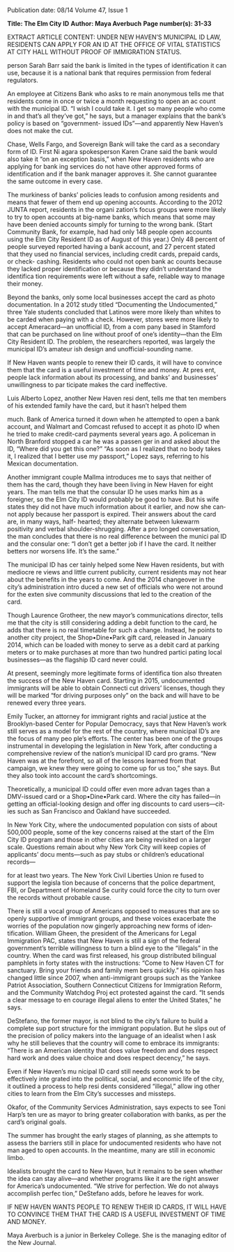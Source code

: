 Publication date: 08/14
Volume 47, Issue 1

**Title: The Elm City ID**
**Author: Maya Averbuch**
**Page number(s): 31-33**

EXTRACT ARTICLE CONTENT:
UNDER NEW HAVEN’S MUNICIPAL ID LAW, RESIDENTS CAN APPLY FOR AN ID AT THE OF­FICE OF VITAL STATISTICS AT CITY HALL WITHOUT PROOF OF IMMIGRATION STATUS.

person Sarah Barr said the bank is limited in 
the types of identification it can use, because it 
is a national bank that requires permission from 
federal regulators. 

An employee at Citizens Bank who asks to re­
main anonymous tells me that residents come in 
once or twice a month requesting to open an ac­
count with the municipal ID. “I wish I could take 
it. I get so many people who come in and that’s 
all they’ve got,” he says, but a manager explains 
that the bank’s policy is based on “government-
issued IDs”—and apparently New Haven’s does 
not make the cut.

Chase, Wells Fargo, and Sovereign Bank will 
take the card as a secondary form of ID. First Ni­
agara spokesperson Karen Crane said the bank 
would also take it “on an exception basis,” when 
New Haven residents who are applying for bank­
ing services do not have other approved forms of 
identification and if the bank manager approves 
it. She cannot guarantee the same outcome in 
every case. 

The murkiness of banks’ policies leads to 
confusion among residents and means that fewer 
of them end up opening accounts. According to 
the 2012 JUNTA report, residents in the organi­
zation’s focus groups were more likely to try to 
open accounts at big-name banks, which means 
that some may have been denied accounts simply 
for turning to the wrong bank. (Start Community 
Bank, for example, had had only 148 people open 
accounts using the Elm City Resident ID as of 
August of this year.) Only 48 percent of people 
surveyed reported having a bank account, and 27 
percent stated that they used no financial services, 
including credit cards, prepaid cards, or check-
cashing. Residents who could not open bank ac­
counts because they lacked proper identification 
or because they didn’t understand the identifica­
tion requirements were left without a safe, reliable 
way to manage their money. 

Beyond the banks, only some local businesses 
accept the card as photo documentation. In a 2012 
study titled “Documenting the Undocumented,” 
three Yale students concluded that Latinos were 
more likely than whites to be carded when paying 
with a check. However, stores were more likely to 
accept Ameracard—an unofficial ID, from a com­
pany based in Stamford that can be purchased on­
line without proof of one’s identity—than the Elm 
City Resident ID. The problem, the researchers 
reported, was largely the municipal ID’s amateur­
ish design and unofficial-sounding name. 

If New Haven wants people to renew their ID 
cards, it will have to convince them that the card 
is a useful investment of time and money. At pres­
ent, people lack information about its processing, 
and banks’ and businesses’ unwillingness to par­
ticipate makes the card ineffective. 

Luis Alberto Lopez, another New Haven resi­
dent, tells me that ten members of his extended 
family have the card, but it hasn’t helped them


much. Bank of America turned 
it down when he attempted 
to open a bank account, and 
Walmart and Comcast refused 
to accept it as photo ID when 
he tried to make credit-card 
payments several years ago. A 
policeman in North Branford 
stopped a car he was a passen­
ger in and asked about the ID, 
“Where did you get this one?” 
“As soon as I realized that no­
body takes it, I realized that I 
better use my passport,” Lopez 
says, referring to his Mexican 
documentation.

Another immigrant couple 
Mallma introduces me to says 
that neither of them has the 
card, though they have been 
living in New Haven for eight 
years. The man tells me that the 
consular ID he uses marks him 
as a foreigner, so the Elm City 
ID would probably be good to 
have. But his wife states they 
did not have much information 
about it earlier, and now she can­
not apply because her passport 
is expired. Their answers about 
the card are, in many ways, half-
hearted; they alternate between 
lukewarm positivity and verbal 
shoulder-shrugging. After a pro­
longed conversation, the man 
concludes that there is no real 
difference between the munici­
pal ID and the consular one: “I 
don’t get a better job if I have 
the card. It neither betters nor 
worsens life. It’s the same.” 

The municipal ID has cer­
tainly helped some New Haven 
residents, but with mediocre re­
views and little current publicity, 
current residents may not hear 
about the benefits in the years to 
come. And the 2014 changeover 
in the city’s administration intro­
duced a new set of officials who 
were not around for the exten­
sive community discussions that 
led to the creation of the card. 

Though Laurence Grotheer, the 
new mayor’s communications 
director, tells me that the city is 
still considering adding a debit 
function to the card, he adds 
that there is no real timetable 
for such a change. Instead, he 
points to another city project, 
the Shop•Dine•Park gift card, 
released in January 2014, which 
can be loaded with money to 
serve as a debit card at parking 
meters or to make purchases at 
more than two hundred partici­
pating local businesses—as the 
flagship ID card never could.  

At present, seemingly more 
legitimate forms of identifica­
tion also threaten the success of 
the New Haven card. Starting in 
2015, undocumented immigrants 
will be able to obtain Connecti­
cut drivers’ licenses, though 
they will be marked “for driving 
purposes only” on the back and 
will have to be renewed every 
three years. 

Emily Tucker, an attorney 
for immigrant rights and racial 
justice at the Brooklyn-based 
Center for Popular Democracy, 
says that New Haven’s work still 
serves as a model for the rest of 
the country, where municipal 
ID’s are the focus of many peo­
ple’s efforts. The center has been 
one of the groups instrumental 
in developing the legislation in 
New York, after conducting a 
comprehensive review of the 
nation’s municipal ID card pro­
grams. “New Haven was at the 
forefront, so all of the lessons 
learned from that campaign, we 
knew they were going to come 
up for us too,” she says. But they 
also took into account the card’s 
shortcomings.

Theoretically, a municipal 
ID could offer even more advan­
tages than a DMV-issued card or 
a Shop•Dine•Park card. Where 
the city has failed—in getting an 
official-looking design and offer­
ing discounts to card users—cit­
ies such as San Francisco and 
Oakland have succeeded.

In New York City, where the 
undocumented population con­
sists of about 500,000 people, 
some of the key concerns raised 
at the start of the Elm City ID 
program and those in other 
cities are being revisited on a 
larger scale. Questions remain 
about why New York City will 
keep copies of applicants’ docu­
ments—such as pay stubs or 
children’s educational records—


for at least two years. The New 
York Civil Liberties Union re­
fused to support the legisla­
tion because of concerns that 
the police department, FBI, or 
Department of Homeland Se­
curity could force the city to 
turn over the records without 
probable cause. 

There is still a vocal group of 
Americans opposed to measures 
that are so openly supportive 
of immigrant groups, and these 
voices exacerbate the worries 
of the population now gingerly 
approaching new forms of iden­
tification. William Gheen, the 
president of the Americans for 
Legal Immigration PAC, states 
that New Haven is still a sign of 
the federal government’s terrible 
willingness to turn a blind eye 
to the “illegals” in the country. 
When the card was first released, 
his group distributed bilingual 
pamphlets in forty states with 
the instructions: “Come to New 
Haven CT for sanctuary. Bring 
your friends and family mem­
bers quickly.” His opinion has 
changed little since 2007, when 
anti-immigrant groups such as 
the Yankee Patriot Association, 
Southern Connecticut Citizens 
for Immigration Reform, and 
the Community Watchdog Proj­
ect protested against the card. 
“It sends a clear message to en­
courage illegal aliens to enter 
the United States,” he says.  

DeStefano, 
the 
former 
mayor, is not blind to the city’s 
failure to build a complete sup­
port structure for the immigrant 
population. But he slips out of 
the precision of policy makers 
into the language of an idealist 
when I ask why he still believes 
that the country will come to 
embrace its immigrants: “There 
is an American identity that 
does value freedom and does 
respect hard work and does 
value choice and does respect 
decency,” he says. 

Even if New Haven’s mu­
nicipal ID card still needs some 
work to be effectively inte­
grated into the political, social, 
and economic life of the city, it 
outlined a process to help resi­
dents considered “illegal,” allow­
ing other cities to learn from 
the Elm City’s successes and 
missteps.

Okafor, of the Community 
Services Administration, says 
expects to see Toni Harp’s ten­
ure as mayor to bring greater 
collaboration with banks, as 
per the card’s original goals. 

The summer has brought the 
early stages of planning, as she 
attempts to assess the barriers 
still in place for undocumented 
residents who have not man­
aged to open accounts. In the 
meantime, many are still in 
economic limbo.

Idealists brought the card to 
New Haven, but it remains to be 
seen whether the idea can stay 
alive—and whether programs 
like it are the right answer for 
America’s undocumented. “We 
strive for perfection. We do 
not always accomplish perfec­
tion,” DeStefano adds, before he 
leaves for work. 

IF NEW HAVEN 
WANTS PEOPLE TO 
RENEW THEIR ID 
CARDS, IT WILL 
HAVE TO CONVINCE 
THEM THAT THE 
CARD IS A USEFUL 
INVESTMENT OF 
TIME AND MONEY.

Maya Averbuch is a junior 
in Berkeley College. 
She is the managing editor of 
the New Journal.